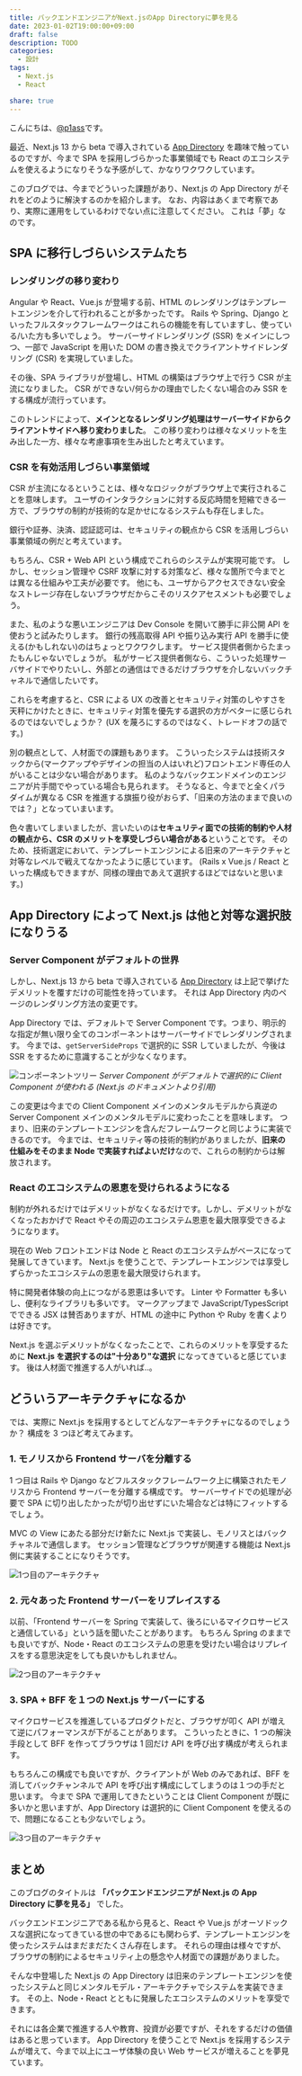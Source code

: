 ```yaml
---
title: バックエンドエンジニアがNext.jsのApp Directoryに夢を見る
date: 2023-01-02T19:00:00+09:00
draft: false
description: TODO
categories:
  - 設計
tags:
  - Next.js
  - React

share: true
---
```


こんにちは、[@p1ass](https://twitter.com/p1ass)です。

最近、Next.js 13 から beta で導入されている [App Directory](https://beta.nextjs.org/docs/app-directory-roadmap) を趣味で触っているのですが、今まで SPA を採用しづらかった事業領域でも React のエコシステムを使えるようになりそうな予感がして、かなりワクワクしています。

このブログでは、今までどういった課題があり、Next.js の App Directory がそれをどのように解決するのかを紹介します。
なお、内容はあくまで考察であり、実際に運用をしているわけでない点に注意してください。
これは「夢」なのです。

<!--more-->

## SPA に移行しづらいシステムたち

### レンダリングの移り変わり

Angular や React、Vue.js が登場する前、HTML のレンダリングはテンプレートエンジンを介して行われることが多かったです。
Rails や Spring、Django といったフルスタックフレームワークはこれらの機能を有していますし、使っている/いた方も多いでしょう。
サーバーサイドレンダリング (SSR) をメインにしつつ、一部で JavaScript を用いた DOM の書き換えでクライアントサイドレンダリング (CSR) を実現していました。

その後、SPA ライブラリが登場し、HTML の構築はブラウザ上で行う CSR が主流になりました。
CSR ができない/何らかの理由でしたくない場合のみ SSR をする構成が流行っています。

このトレンドによって、**メインとなるレンダリング処理はサーバーサイドからクライアントサイドへ移り変わりました**。
この移り変わりは様々なメリットを生み出した一方、様々な考慮事項を生み出したと考えています。

### CSR を有効活用しづらい事業領域

CSR が主流になるということは、様々なロジックがブラウザ上で実行されることを意味します。
ユーザのインタラクションに対する反応時間を短縮できる一方で、ブラウザの制約が技術的な足かせになるシステムも存在しました。

銀行や証券、決済、認証認可は、セキュリティの観点から CSR を活用しづらい事業領域の例だと考えています。

もちろん、CSR + Web API という構成でこれらのシステムが実現可能です。
しかし、セッション管理や CSRF 攻撃に対する対策など、様々な箇所で今までとは異なる仕組みや工夫が必要です。
他にも、ユーザからアクセスできない安全なストレージ存在しないブラウザだからこそのリスクアセスメントも必要でしょう。

また、私のような悪いエンジニアは Dev Console を開いて勝手に非公開 API を使おうと試みたりします。
銀行の残高取得 API や振り込み実行 API を勝手に使える(かもしれない)のはちょっとワクワクします。
サービス提供者側からたまったもんじゃないでしょうが。
私がサービス提供者側なら、こういった処理サーバサイドでやりたいし、外部との通信はできるだけブラウザを介しないバックチャネルで通信したいです。

これらを考慮すると、CSR による UX の改善とセキュリティ対策のしやすさを天秤にかけたときに、セキュリティ対策を優先する選択の方がベターに感じられるのではないでしょうか？
(UX を蔑ろにするのではなく、トレードオフの話です。)

別の観点として、人材面での課題もあります。
こういったシステムは技術スタックから(マークアップやデザインの担当の人はいれど)フロントエンド専任の人がいることは少ない場合があります。
私のようなバックエンドメインのエンジニアが片手間でやっている場合も見られます。
そうなると、今までと全くパラダイムが異なる CSR を推進する旗振り役がおらず、「旧来の方法のままで良いのでは？」となっていまいます。

色々書いてしまいましたが、言いたいのは**セキュリティ面での技術的制約や人材の観点から、CSR のメリットを享受しづらい場合がある**ということです。
そのため、技術選定において、テンプレートエンジンによる旧来のアーキテクチャと対等なレベルで戦えてなかったように感じています。
(Rails x Vue.js / React といった構成もできますが、同様の理由であえて選択するほどではないと思います。)

## App Directory によって Next.js は他と対等な選択肢になりうる

### Server Component がデフォルトの世界

しかし、Next.js 13 から beta で導入されている [App Directory](https://beta.nextjs.org/docs/app-directory-roadmap) は上記で挙げたデメリットを覆すだけの可能性を持っています。
それは App Directory 内のページのレンダリング方法の変更です。

App Directory では、デフォルトで Server Component です。つまり、明示的な指定が無い限り全てのコンポーネントはサーバーサイドでレンダリングされます。
今までは、`getServerSideProps` で選択的に SSR していましたが、今後は SSR をするために意識することが少なくなります。

![コンポーネントツリー](./component-tree.webp)
_Server Component がデフォルトで選択的に Client Component が使われる (Next.js のドキュメントより引用)_

この変更は今までの Client Component メインのメンタルモデルから真逆の Server Component メインのメンタルモデルに変わったことを意味します。
つまり、旧来のテンプレートエンジンを含んだフレームワークと同じように実装できるのです。
今までは、セキュリティ等の技術的制約がありましたが、**旧来の仕組みをそのまま Node で実装すればよいだけ**なので、これらの制約からは解放されます。

### React のエコシステムの恩恵を受けられるようになる

制約が外れるだけではデメリットがなくなるだけです。しかし、デメリットがなくなったおかげで React やその周辺のエコシステム恩恵を最大限享受できるようになります。

現在の Web フロントエンドは Node と React のエコシステムがベースになって発展してきています。
Next.js を使うことで、テンプレートエンジンでは享受しずらかったエコシステムの恩恵を最大限受けられます。

特に開発者体験の向上につながる恩恵は多いです。
Linter や Formatter も多いし、便利なライブラリも多いです。
マークアップまで JavaScript/TypesScript でできる JSX は賛否ありますが、HTML の途中に Python や Ruby を書くよりは好きです。

Next.js を選ぶデメリットがなくなったことで、これらのメリットを享受するために **Next.js を選択するのは"十分あり"な選択** になってきていると感じています。
後は人材面で推進する人がいれば..。

## どういうアーキテクチャになるか

では、実際に Next.js を採用するとしてどんなアーキテクチャになるのでしょうか？
構成を 3 つほど考えてみます。

### 1. モノリスから Frontend サーバを分離する

1 つ目は Rails や Django などフルスタックフレームワーク上に構築されたモノリスから Frontend サーバーを分離する構成です。
サーバーサイドでの処理が必要で SPA に切り出したかったが切り出せずにいた場合などは特にフィットするでしょう。

MVC の View にあたる部分だけ新たに Next.js で実装し、モノリスとはバックチャネルで通信します。
セッション管理などブラウザが関連する機能は Next.js 側に実装することになりそうです。

![1つ目のアーキテクチャ](./architecture-1.png)

### 2. 元々あった Frontend サーバーをリプレイスする

以前、「Frontend サーバーを Spring で実装して、後ろにいるマイクロサービスと通信している」という話を聞いたことがあります。
もちろん Spring のままでも良いですが、Node・React のエコシステムの恩恵を受けたい場合はリプレイスをする意思決定をしても良いかもしれません。

![2つ目のアーキテクチャ](./architecture-2.png)

### 3. SPA + BFF を１つの Next.js サーバーにする

マイクロサービスを推進しているプロダクトだと、ブラウザが叩く API が増えて逆にパフォーマンスが下がることがあります。
こういったときに、1 つの解決手段として BFF を作ってブラウザは 1 回だけ API を呼び出す構成が考えられます。

もちろんこの構成でも良いですが、クライアントが Web のみであれば、BFF を消してバックチャンネルで API を呼び出す構成にしてしまうのは１つの手だと思います。
今まで SPA で運用してきたということは Client Component が既に多いかと思いますが、App Directory は選択的に Client Component を使えるので、問題になることも少ないでしょう。

![3つ目のアーキテクチャ](./architecture-3.png)

## まとめ

このブログのタイトルは **「バックエンドエンジニアが Next.js の App Directory に夢を見る」** でした。

バックエンドエンジニアである私から見ると、React や Vue.js がオーソドックスな選択になってきている世の中であるにも関わらず、テンプレートエンジンを使ったシステムはまだまだたくさん存在します。
それらの理由は様々ですが、ブラウザの制約によるセキュリティ上の懸念や人材面での課題がありました。

そんな中登場した Next.js の App Directory は旧来のテンプレートエンジンを使ったシステムと同じメンタルモデル・アーキテクチャでシステムを実装できます。
その上、Node・React とともに発展したエコシステムのメリットを享受できます。

それには各企業で推進する人や教育、投資が必要ですが、それをするだけの価値はあると思っています。
App Directory を使うことで Next.js を採用するシステムが増えて、今まで以上にユーザ体験の良い Web サービスが増えることを夢見ています。
